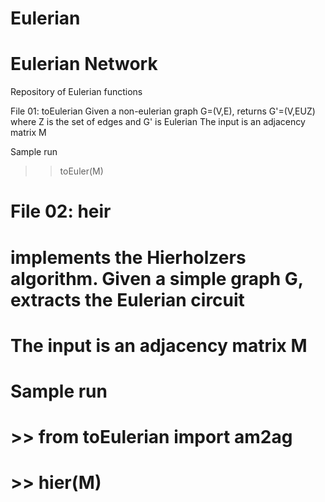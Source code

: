 # Eulerian
# Eulerian Network

 Repository of Eulerian functions

 File 01: toEulerian 
 Given a non-eulerian graph G=(V,E), returns G'=(V,EUZ) where Z is the set of edges and G' is Eulerian
 The input is an adjacency matrix M

 Sample run
 >> toEuler(M)


# File 02: heir 
# implements the Hierholzers algorithm. Given a simple graph G, extracts the Eulerian circuit
# The input is an adjacency matrix M
#
# Sample run
# >> from toEulerian import am2ag
# >> hier(M)
